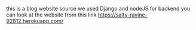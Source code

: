 this is a blog website source
we used Django and nodeJS for backend
you can look at the website from this link https://salty-ravine-92812.herokuapp.com/
